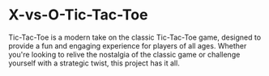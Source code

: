 # X-vs-O-Tic-Tac-Toe
Tic-Tac-Toe is a modern take on the classic Tic-Tac-Toe game, designed to provide a fun and engaging experience for players of all ages. Whether you're looking to relive the nostalgia of the classic game or challenge yourself with a strategic twist, this project has it all.
